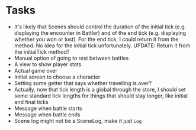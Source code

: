 # Tasks
* It's likely that Scenes should control the duration of the initial tick (e.g. displaying the encounter in Battler) and of the end tick (e.g. displaying whether you won or lost). For the end tick, I could return it from the method. No idea for the initial tick unfortunately. UPDATE: Return it from the initialTick method?
* Manual option of going to rest between battles
* A view to show player stats
* Actual game over
* Initial screen to choose a character
* Setting some getter that says whether travelling is over?
* Actually, now that tick length is a global through the store, I should set some standard tick lengths for things that should stay longer, like initial and final ticks
* Message when battle starts
* Message when battle ends
* Scene log might not be a SceneLog, make it just `Log`

